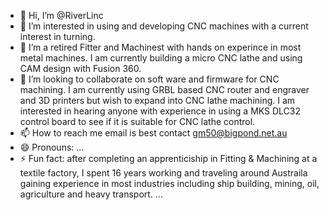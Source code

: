 - 👋 Hi, I’m @RiverLinc
- 👀 I’m interested in using and developing CNC machines with a current interest in turning.
- 🌱 I’m a retired Fitter and Machinest with hands on experince in most metal machines. I am currently building a micro CNC lathe and using CAM design with Fusion 360. 
- 💞️ I’m looking to collaborate on soft ware and firmware for CNC machining. I am currently using GRBL based CNC router and engraver and 3D printers but wish to expand into CNC lathe machining.  I am interested in hearing anyone with experience in using a MKS DLC32 control board to see if it is suitable for CNC lathe control.
- 📫 How to reach me email is best contact gm50@bigpond.net.au
- 😄 Pronouns: ...
- ⚡ Fun fact: after completing an apprenticiship in Fitting & Machining at a textile factory, I spent 16 years working and traveling around Austraila gaining experience in most industries including ship building, mining, oil, agriculture and heavy transport. ...

<!---
RiverLinc/RiverLinc is a ✨ special ✨ repository because its `README.md` (this file) appears on your GitHub profile.
You can click the Preview link to take a look at your changes.
--->
